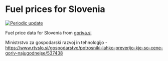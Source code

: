 # Fuel prices for Slovenia

[![Periodic update](https://github.com/stefanb/goriva-data/workflows/Periodic%20update/badge.svg)](https://github.com/stefanb/goriva-data/actions?query=workflow%3A%22Periodic+update%22)

Fuel price data for Slovenia from [goriva.si](https://goriva.si)

Ministrstvo za gospodarski razvoj in tehnologijo - https://www.rtvslo.si/gospodarstvo/potrosniki-lahko-preverijo-kje-so-cene-goriv-najugodnejse/537438
